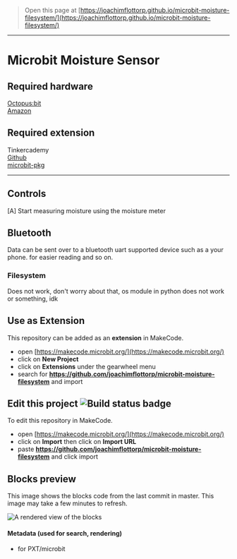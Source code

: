 
> Open this page at [https://joachimflottorp.github.io/microbit-moisture-filesystem/](https://joachimflottorp.github.io/microbit-moisture-filesystem/)
----------------------------
# Microbit Moisture Sensor
## Required hardware
[Octopus:bit](https://www.elecfreaks.com/learn-en/microbitKit/Tinker_Kit/octopus_bit.html)  
[Amazon](https://www.amazon.com/Elecfreaks-Microbit-Programmable-Learning-Guidance/dp/B0822L63MB)  

## Required extension
Tinkercademy  
[Github](https://github.com/Tinkertanker/pxt-tinkercademy-tinker-kit)  
[microbit-pkg](https://makecode.microbit.org/pkg/Tinkertanker/pxt-tinkercademy-tinker-kit)

-----------------------------
## Controls
[A] Start measuring moisture using the moisture meter

## Bluetooth
Data can be sent over to a bluetooth uart supported device such as a your phone. for easier reading and so on.

### Filesystem
Does not work, don't worry about that, os module in python does not work or something, idk

## Use as Extension

This repository can be added as an **extension** in MakeCode.

* open [https://makecode.microbit.org/](https://makecode.microbit.org/)
* click on **New Project**
* click on **Extensions** under the gearwheel menu
* search for **https://github.com/joachimflottorp/microbit-moisture-filesystem** and import

## Edit this project ![Build status badge](https://github.com/joachimflottorp/microbit-moisture-filesystem/workflows/MakeCode/badge.svg)

To edit this repository in MakeCode.

* open [https://makecode.microbit.org/](https://makecode.microbit.org/)
* click on **Import** then click on **Import URL**
* paste **https://github.com/joachimflottorp/microbit-moisture-filesystem** and click import

## Blocks preview

This image shows the blocks code from the last commit in master.
This image may take a few minutes to refresh.

![A rendered view of the blocks](https://github.com/joachimflottorp/microbit-moisture-filesystem/raw/master/.github/makecode/blocks.png)

#### Metadata (used for search, rendering)

* for PXT/microbit
<script src="https://makecode.com/gh-pages-embed.js"></script><script>makeCodeRender("{{ site.makecode.home_url }}", "{{ site.github.owner_name }}/{{ site.github.repository_name }}");</script>
